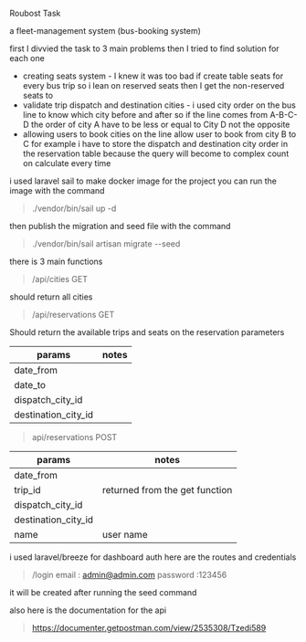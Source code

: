 Roubost Task

a fleet-management system (bus-booking
system)

first I divvied the task to 3 main problems then I tried to find solution for each one 
* creating seats system - I knew it was too bad if create table seats for every bus trip so i lean on reserved seats then I get the non-reserved seats to 
* validate trip dispatch and destination cities - i used city order on the bus line to know which city before and after so if the line comes from A-B-C-D the order of city A have to be less or equal to City D not the opposite  
* allowing users to book cities on the line allow user to book from city B to C for example i have to store the dispatch and destination city order in the reservation table because the query will become to complex count on calculate every time 

i used laravel sail to make docker image for the project you can run the image with the command 
>  ./vendor/bin/sail up -d

then publish the migration and seed file with the command

>  ./vendor/bin/sail artisan migrate --seed

there is 3 main functions
> /api/cities GET

should return all cities

> /api/reservations GET

Should return the available trips and seats on the reservation parameters

params |notes
-------|--------
date_from |
date_to |
dispatch_city_id |
destination_city_id |

> api/reservations POST

params | notes
-------|------
date_from |
trip_id | returned from the get function
dispatch_city_id |
destination_city_id |
name| user name

i used laravel/breeze for dashboard auth
here are the routes and credentials
> /login
>email : admin@admin.com
> password :123456

it will be created after running the seed command 

also here is the documentation for the api
> https://documenter.getpostman.com/view/2535308/Tzedi589
